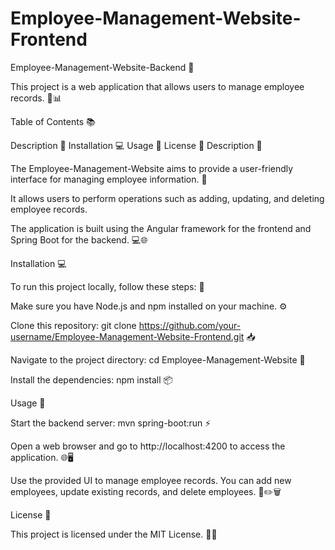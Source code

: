 # Employee-Management-Website-Frontend

Employee-Management-Website-Backend 🚀

This project is a web application that allows users to manage employee records. 💼📊

Table of Contents 📚

Description 📝 Installation 💻 Usage 🎯 License 📜 Description 📝

The Employee-Management-Website aims to provide a user-friendly interface for managing employee information. 🙌

It allows users to perform operations such as adding, updating, and deleting employee records.

The application is built using the Angular framework for the frontend and Spring Boot for the backend. 💻🌐

Installation 💻

To run this project locally, follow these steps: 🚀

Make sure you have Node.js and npm installed on your machine. ⚙️

Clone this repository: git clone https://github.com/your-username/Employee-Management-Website-Frontend.git 📥

Navigate to the project directory: cd Employee-Management-Website 📂

Install the dependencies: npm install 📦

Usage 🎯

Start the backend server: mvn spring-boot:run ⚡

Open a web browser and go to http://localhost:4200 to access the application. 🌐🖥️

Use the provided UI to manage employee records. You can add new employees, update existing records, and delete employees. 📝✏️🗑️

License 📜

This project is licensed under the MIT License. 📄✅
